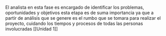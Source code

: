 
El analista en esta fase es encargado de identificar los problemas, oportunidades y objetivos esta etapa es de suma importancia ya que a partir de análisis que se genere es el rumbo que se tomara para realizar el proyecto, cuidando los tiempos y procesos de todas las personas involucradas
[[Unidad 1]]
